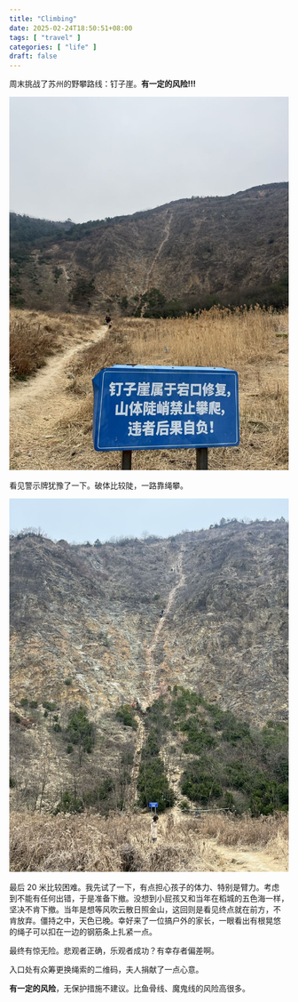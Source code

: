 ```yaml
---
title: "Climbing"
date: 2025-02-24T18:50:51+08:00
tags: [ "travel" ]
categories: [ "life" ]
draft: false
---
```


周末挑战了苏州的野攀路线：钉子崖。**有一定的风险!!!**

![dzy](/media/dzy1.jpg)

看见警示牌犹豫了一下。破体比较陡，一路靠绳攀。

![dzy2](/media/dzy2.jpg)

最后 20 米比较困难。我先试了一下，有点担心孩子的体力、特别是臂力。考虑
到不能有任何出错，于是准备下撤。没想到小屁孩又和当年在稻城的五色海一样，
坚决不肯下撤。当年是想等风吹云散日照金山，这回则是看见终点就在前方，不
肯放弃。僵持之中，天色已晚。幸好来了一位搞户外的家长，一眼看出有根晃悠
的绳子可以扣在一边的钢筋条上扎紧一点。

最终有惊无险。悲观者正确，乐观者成功？有幸存者偏差啊。

入口处有众筹更换绳索的二维码，夫人捐献了一点心意。

**有一定的风险**，无保护措施不建议。比鱼骨线、魔鬼线的风险高很多。

